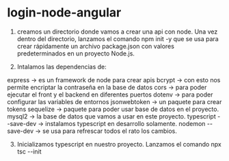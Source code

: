 # login-node-angular

1. creamos un directorio donde vamos a crear una api con node. Una vez
dentro del directorio, lanzamos el comando npm init -y que se usa para crear rápidamente un archivo package.json con valores predeterminados en un proyecto Node.js.

2. Intalamos las dependencias de: 

express -> es un framework de node para crear apis
bcrypt -> con esto nos permite encriptar la contraseña en la base de datos
cors -> para poder ejecutar el front y el backend en diferentes puertos
dotenv -> para poder configurar las variables de entornos
jsonwebtoken -> un paquete para crear tokens
sequelize -> paquete para poder usar base de datos en el proyecto.
mysql2 -> la base de datos que vamos a usar en este proyecto.
typescript --save-dev -> instalamos typescript en desarrollo solamente.
nodemon --save-dev -> se usa para refrescar todos el rato los cambios.


3. Inicializamos typescript en nuestro proyecto. Lanzamos el comando
npx tsc --init